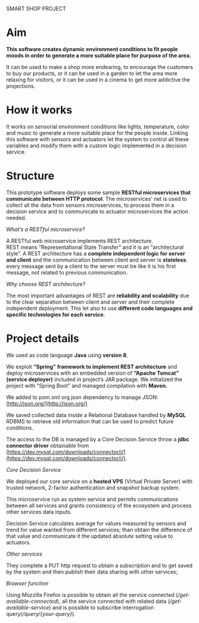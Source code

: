 
SMART SHOP PROJECT

# Aim

**This software creates dynamic environment conditions to fit people moods in order to generate a more suitable place for purpose of the area.**

It can be used to make a shop more endearing, to encourage the customers to buy our products, or it can be used in a garden to let the area more relaxing for visitors, or it can be used in a cinema to get more addictive the projections.

# How it works

It works on sensorial environment conditions like lights, temperature, color and music to generate a more suitable place for the people inside.  Linking this software with sensors and actuators let the system to control all these variables and modify them with a custom logic implemented in a decision service.

# Structure

This prototype software deploys some sample **RESTful microservices that communicate between HTTP protocol**. The microservices’ net is used to collect all the data from sensors microservices, to process them in a decision service and to communicate to actuator microservices the action needed.

*What’s a RESTful microservice?*

A RESTful web microservice implements REST architecture.  
REST means “Representational State Transfer” and it is an “architectural style”. A REST architecture has a **complete independent logic for server and client** and the communication between client and server is **stateless**: every message sent by a client to the server must be like it is his first message, not related to previous communication.

*Why choose REST architecture?*

The most important advantages of REST are **reliability and scalability** due to the clear separation between client and server and their complete independent deployment. This let also to use **different code languages and specific technologies for each service**.

# Project details

We used as code language **Java** using **version 8**.

We exploit **“Spring” framework to implement REST architecture** and deploy microservices with an embedded version of **“Apache Tomcat” (service deployer)** included in project’s JAR package. We initialized the project with “Spring Boot” and managed compilation with **Maven.**

We added to pom.xml org.json dependency to manage JSON: [http://json.org/](http://json.org/)

We saved collected data inside a Relational Database handled by **MySQL** RDBMS to retrieve old information that can be used to predict future conditions. 


The access to the DB is managed by a Core Decision Service throw a **jdbc connector driver** obtainable from [https://dev.mysql.com/downloads/connector/j/](https://dev.mysql.com/downloads/connector/j/).

*Core Decision Service*

We deployed our core service on a **hosted VPS** (Virtual Private Server) with trusted network, 2-factor authentication and snapshot backup system.

This microservice run as system service and permits communications between all services and grants consistency of the ecosystem and process other services data inputs.

Decision Service calculates average for values measured by sensors and trend for value wanted from different services; than obtain the difference of that value and communicate it the updated absolute setting value to actuators.

*Other services*

They complete a PUT http request to obtain a subscription and to get saved by the system and then publish their data sharing with other services;

*Browser function*

Using Mozzilla Firefox is possible to obtain all the service connected (_/get-available-connected_), all the service connected with related data (_/get-available-service_) and is possible to subscribe interrogation query(_/query/{your-query}_).


